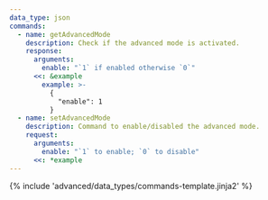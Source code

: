 ```yaml
---
data_type: json
commands:
  - name: getAdvancedMode
    description: Check if the advanced mode is activated.
    response:
      arguments:
        enable: "`1` if enabled otherwise `0`"
      <<: &example
        example: >-
          {
            "enable": 1
          }
  - name: setAdvancedMode
    description: Command to enable/disabled the advanced mode.
    request:
      arguments:
        enable: "`1` to enable; `0` to disable"
      <<: *example
---
```


{% include 'advanced/data_types/commands-template.jinja2' %}

